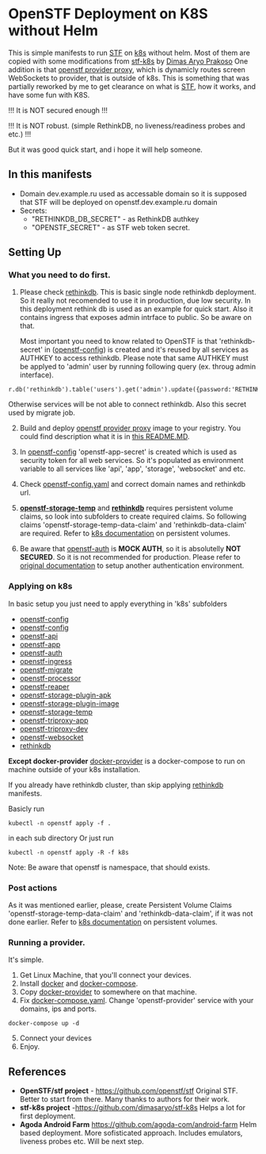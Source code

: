 # OpenSTF Deployment on K8S without Helm

This is simple manifests to run [STF](https://github.com/openstf/stf) on [k8s](https://kubernetes.io/) without helm.
Most of them are copied with some modifications from [stf-k8s](https://github.com/dimasaryo/stf-k8s) by [Dimas Aryo Prakoso](https://github.com/dimasaryo)
One addition is that [openstf provider proxy](k8s/nginx-provider-proxy/openstf-provider-proxy.yaml), which is dynamicly routes screen WebSockets to provider, that is outside of k8s.
This is something that was partially reworked by me to get clearance on what is [STF](https://github.com/openstf/stf), how it works, and have some fun with K8S.

!!! It is NOT secured enough !!!

!!! It is NOT robust. (simple RethinkDB, no liveness/readiness probes and etc.) !!!


But it was good quick start, and i hope it will help someone.

## In this manifests
* Domain dev.example.ru used as accessable domain so it is supposed that STF will be deployed on openstf.dev.example.ru domain
* Secrets:
   * "RETHINKDB_DB_SECRET" - as RethinkDB authkey
   * "OPENSTF_SECRET" - as STF web token secret.
 
## Setting Up

### What you need to do first.
1) Please check [rethinkdb](k8s/rethinkdb).
   This is basic single node rethinkdb deployment. So it really not recomended to use it in production, due low security. In this deployment rethink db is used as an example for quick start. Also it contains ingress that exposes admin intrface to public. So be aware on that.

   Most important you need to know related to OpenSTF is that 'rethinkdb-secret' in ([openstf-config](k8s/openstf-config)) is created and it's reused by all services as AUTHKEY to access rethinkdb. Please note that same AUTHKEY must be applyed to 'admin' user by running following query (ex. throug admin interface).
```
r.db('rethinkdb').table('users').get('admin').update({password:'RETHINKDB_DB_SECRET'})
```
   Otherwise services will be not able to connect rethinkdb.
   Also this secret used by migrate job.

2) Build and deploy [openstf provider proxy](k8s/nginx-provider-proxy/docker/) image to your registry. You could find description what it is in [this README.MD](k8s/nginx-provider-proxy/README.MD).

3) In [openstf-config](openstf-config) 'openstf-app-secret' is created which is used as security token for all web services. So it's populated as environment variable to all services like 'api', 'app', 'storage', 'websocket' and etc. 

4) Check [openstf-config.yaml](k8s/openstf-config/openstf-config.yaml) and correct domain names and rethinkdb url.

5) **[openstf-storage-temp](k8s/openstf-storage-temp)** and **[rethinkdb](rethinkdb)** requires persistent volume claims, so look into subfolders to create required claims. So following claims 'openstf-storage-temp-data-claim' and 'rethinkdb-data-claim' are required. Refer to [k8s documentation](https://kubernetes.io/docs/concepts/storage/persistent-volumes/) on persistent volumes.

6) Be aware that [openstf-auth](k8s/openstf-auth) is **MOCK AUTH**, so it is absolutelly **NOT SECURED**. So it is not recommended for production. Please refer to [original documentation](https://github.com/openstf/stf/blob/master/doc/DEPLOYMENT.md#stf-authservice) to setup another authentication environment.

### Applying on k8s

In basic setup you just need to apply everything in 'k8s' subfolders
* [openstf-config](k8s/openstf-config)
* [openstf-config](k8s/openstf-config)
* [openstf-api](k8s/openstf-api)
* [openstf-app](k8s/openstf-app)
* [openstf-auth](k8s/openstf-auth)
* [openstf-ingress](k8s/openstf-ingress)
* [openstf-migrate](k8s/openstf-migrate)
* [openstf-processor](k8s/openstf-processor)
* [openstf-reaper](k8s/openstf-reaper)
* [openstf-storage-plugin-apk](k8s/openstf-storage-plugin-apk)
* [openstf-storage-plugin-image](k8s/openstf-storage-plugin-image)
* [openstf-storage-temp](k8s/openstf-storage-temp)
* [openstf-triproxy-app](k8s/openstf-triproxy-app)
* [openstf-triproxy-dev](k8s/openstf-triproxy-dev)
* [openstf-websocket](k8s/openstf-websocket)
* [rethinkdb](k8s/rethinkdb)

**Except docker-provider**
[docker-provider](docker-provider) is a docker-compose to run on machine outside of your k8s installation.

If you already have rethinkdb cluster, than skip applying [rethinkdb](k8s/rethinkdb) manifests.

Basicly run

```
kubectl -n openstf apply -f .
```
in each sub directory
Or just run 
```
kubectl -n openstf apply -R -f k8s
```

Note: Be aware that openstf is namespace, that should exists.

### Post actions
As it was mentioned earlier, please, create Persistent Volume Claims 'openstf-storage-temp-data-claim' and 'rethinkdb-data-claim', if it was not done earlier. Refer to [k8s documentation](https://kubernetes.io/docs/concepts/storage/persistent-volumes/) on persistent volumes.

### Running a provider.
It's simple.
1) Get Linux Machine, that you'll connect your devices.
2) Install [docker](https://docs.docker.com/install/) and [docker-compose](https://docs.docker.com/compose/install/).
3) Copy [docker-provider](docker-provider) to somewhere on that machine.
4) Fix [docker-compose.yaml](docker-provider/docker-compose.yaml). Change 'openstf-provider' service with your domains, ips and ports.
```
docker-compose up -d
```
5) Connect your devices
6) Enjoy.

## References
* **OpenSTF/stf project** - <https://github.com/openstf/stf>
   Original STF. Better to start from there. Many thanks to authors for their work.
* **stf-k8s project** -<https://github.com/dimasaryo/stf-k8s>
   Helps a lot for first deployment.
* **Agoda Android Farm** <https://github.com/agoda-com/android-farm>
   Helm based deployment. More sofisticated approach. Includes emulators, liveness probes etc. Will be next step.
